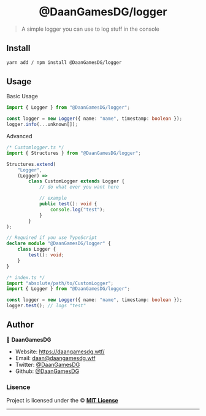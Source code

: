 <h1 align="center">@DaanGamesDG/logger</h1>

> A simple logger you can use to log stuff in the console

## Install

```sh
yarn add / npm install @DaanGamesDG/logger
```

## Usage

Basic Usage

```ts
import { Logger } from "@DaanGamesDG/logger";

const logger = new Logger({ name: "name", timestamp: boolean });
logger.info(...unknown[]);
```

Advanced

```ts
/* Customlogger.ts */
import { Structures } from "@DaanGamesDG/logger";

Structures.extend(
	"Logger",
	(Logger) =>
		class CustomLogger extends Logger {
			// do what ever you want here

			// example
			public test(): void {
				console.log("test");
			}
		}
);

// Required if you use TypeScript
declare module "@DaanGamesDG/logger" {
	class Logger {
		test(): void;
	}
}

/* index.ts */
import "absolute/path/to/CustomLogger";
import { Logger } from "@DaanGamesDG/logger";

const logger = new Logger({ name: "name", timestamp: boolean });
logger.test(); // logs "test"
```

## Author

👤 **DaanGamesDG**

- Website: https://daangamesdg.wtf/
- Email: <daan@daangamesdg.wtf>
- Twitter: [@DaanGamesDG](https://twitter.com/DaanGamesDG)
- Github: [@DaanGamesDG](https://github.com/DaanGamesDG)

### Lisence

Project is licensed under the © [**MIT License**](/LICENSE)

---
